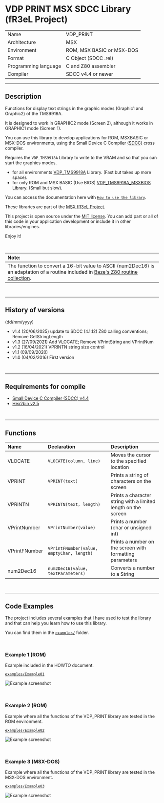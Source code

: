 # VDP PRINT MSX SDCC Library (fR3eL Project)

<table>
<tr><td>Name</td><td>VDP_PRINT</td></tr>
<tr><td>Architecture</td><td>MSX</td></tr>
<tr><td>Environment</td><td>ROM, MSX BASIC or MSX-DOS</td></tr>
<tr><td>Format</td><td>C Object (SDCC .rel)</td></tr>
<tr><td>Programming language</td><td>C and Z80 assembler</td></tr>
<tr><td>Compiler</td><td>SDCC v4.4 or newer</td></tr>
</table>

---

## Description

Functions for display text strings in the graphic modes (Graphic1 and Graphic2) of the TMS9918A.

It is designed to work in GRAPHIC2 mode (Screen 2), although it works in GRAPHIC1 mode (Screen 1).

You can use this library to develop applications for ROM, MSXBASIC or MSX-DOS environments, using the Small Device C Compiler [(SDCC)](http://sdcc.sourceforge.net/) cross compiler.

Requires the `VDP_TMS9918A` Library to write to the VRAM and so that you can start the graphics modes.
- for all environments [VDP_TMS9918A](https://github.com/mvac7/SDCC_TMS9918A_Lib) Library. (Fast but takes up more space).
- for only ROM and MSX BASIC (Use BIOS) [VDP_TMS9918A_MSXBIOS](https://github.com/mvac7/fR3eL_VDP_TMS9918A_MSXBIOS_Lib) Library. (Small but slow).

You can access the documentation here with [`How to use the library`](docs/HOWTO.md).

These libraries are part of the [MSX fR3eL Project](https://github.com/mvac7/SDCC_MSX_fR3eL).

This project is open source under the [MIT license](LICENSE).
You can add part or all of this code in your application development or include it in other libraries/engines.

Enjoy it!

<br/>

| Note: |
| :---  |
| The function to convert a 16-bit value to ASCII (num2Dec16) is an adaptation of a routine included in [Baze's Z80 routine collection](https://baze.sk/3sc/misc/z80bits.html#5.1). |

<br/>

---

## History of versions
(dd/mm/yyyy)

- v1.4 (20/06/2025) update to SDCC (4.1.12) Z80 calling conventions; 
					Remove GetStringLength
- v1.3 (27/09/2021) Add VLOCATE; Remove VPrintString and VPrintNum
- v1.2 (16/04/2021) VPRINTN string size control
- v1.1 (09/09/2020)
- v1.0 (04/02/2016) First version

<br/>

---

## Requirements for compile

- [Small Device C Compiler (SDCC) v4.4](http://sdcc.sourceforge.net/)
- [Hex2bin v2.5](http://hex2bin.sourceforge.net/)

<br/>

---

## Functions

| Name | Declaration | Description |
| :--- | :---        | :---        |
| VLOCATE  | `VLOCATE(column, line)` | Moves the cursor to the specified location |
| VPRINT   | `VPRINT(text)` | Prints a string of characters on the screen |
| VPRINTN  | `VPRINTN(text, length)` | Prints a character string with a limited length on the screen |
| VPrintNumber  | `VPrintNumber(value)`    | Prints a number (char or unsigned int) |
| VPrintFNumber | `VPrintFNumber(value, emptyChar, length)` | Prints a number on the screen with formatting parameters |
| num2Dec16     | `num2Dec16(value, textParameters)`     | Converts a number to a String |

<br/>

---

## Code Examples

The project includes several examples that I have used to test the library and that can help you learn how to use this library.

You can find them in the [`examples/`](examples/) folder.

<br/>

### Example 1 (ROM)

Example included in the HOWTO document.

[`examples/Example01`](examples/Example01)

![Example screenshot](docs/pics/EXAMPLE01_01.png) 

<br/>

### Example 2 (ROM)

Example where all the functions of the VDP_PRINT library are tested in the ROM environment.

[`examples/Example02`](examples/Example02)

![Example screenshot](docs/pics/EXAMPLE02_01.png) 

<br/>

### Example 3 (MSX-DOS)

Example where all the functions of the VDP_PRINT library are tested in the MSX-DOS environment.

[`examples/Example03`](examples/Example03)

![Example screenshot](docs/pics/EXAMPLE03_01.png) 